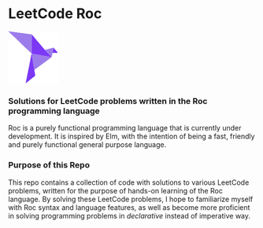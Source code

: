 # LeetCode Roc
[![Roc Logo](/assets/roc-logo-sm.png)](https://roc-lang.org)

### Solutions for LeetCode problems written in the Roc programming language
Roc is a purely functional programming language that is currently under development. It is inspired by Elm, with the intention of being a fast, friendly and purely functional general purpose language.

### Purpose of this Repo
This repo contains a collection of code with solutions to various LeetCode problems, written for the purpose of hands-on learning of the Roc language. By solving these LeetCode problems, I hope to familiarize myself with Roc syntax and language features, as well as become more proficient in solving programming problems in _declarative_ instead of imperative way.
